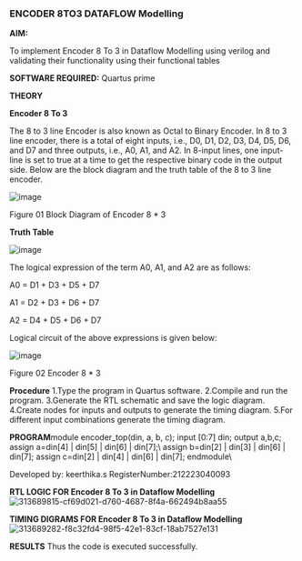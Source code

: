 ### ENCODER 8TO3 DATAFLOW Modelling

**AIM:**

To implement  Encoder 8 To 3 in Dataflow Modelling using verilog and validating their functionality using their functional tables

**SOFTWARE REQUIRED:** Quartus prime

**THEORY**

**Encoder 8 To 3**

The 8 to 3 line Encoder is also known as Octal to Binary Encoder. In 8 to 3 line encoder, there is a total of eight inputs, i.e., D0, D1, D2, D3, D4, D5, D6, and D7 and three outputs, i.e., A0, A1, and A2. In 8-input lines, one input-line is set to true at a time to get the respective binary code in the output side. Below are the block diagram and the truth table of the 8 to 3 line encoder.

![image](https://github.com/naavaneetha/ENCODER8TO3DATAFLOW/assets/154305477/0bc242c1-eb9e-4c47-afe5-30428470efc3)

Figure 01  Block Diagram of Encoder 8 * 3

**Truth Table**

![image](https://github.com/naavaneetha/ENCODER8TO3DATAFLOW/assets/154305477/35496b14-ae6e-4cd1-9abd-d6736b576575)

The logical expression of the term A0, A1, and A2 are as follows:

A0 = D1 + D3 + D5 + D7

A1 = D2 + D3 + D6 + D7

A2 = D4 + D5 + D6 + D7

Logical circuit of the above expressions is given below:

![image](https://github.com/naavaneetha/ENCODER8TO3DATAFLOW/assets/154305477/95acaee6-c873-4c75-89eb-ef09fb158053)

Figure 02  Encoder 8 * 3

**Procedure**
1.Type the program in Quartus software.
2.Compile and run the program.
3.Generate the RTL schematic and save the logic diagram.
4.Create nodes for inputs and outputs to generate the timing diagram.
5.For different input combinations generate the timing diagram.


**PROGRAM**module encoder_top(din, a, b, c);
input [0:7] din;
output a,b,c;
assign a=din[4] | din[5] | din[6] | din[7];\ assign b=din[2] | din[3] | din[6] | din[7];
assign c=din[2] | din[4] | din[6] | din[7];
endmodule\



Developed by: keerthika.s RegisterNumber:212223040093

**RTL LOGIC FOR Encoder 8 To 3 in Dataflow Modelling**
![313689815-cf69d021-d760-4687-8f4a-662494b8aa55](https://github.com/naavaneetha/ENCODER8TO3DATAFLOW/assets/163229129/754ce958-a242-4530-942c-0cd2f8a299c3)

**TIMING DIGRAMS FOR Encoder 8 To 3 in Dataflow Modelling**
![313689282-f8c32fd4-98f5-42e1-83cf-18ab7527e131](https://github.com/naavaneetha/ENCODER8TO3DATAFLOW/assets/163229129/5da205c2-c432-4bc5-8f16-681437b3c006)

**RESULTS**
Thus the code is executed successfully.



